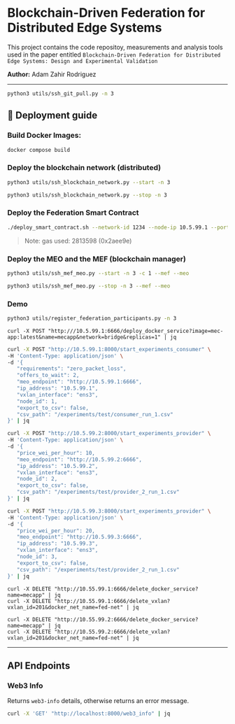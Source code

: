 # Blockchain-Driven Federation for Distributed Edge Systems

This project contains the code repositoy, measurements and analysis tools used in the paper entitled `Blockchain-Driven Federation for Distributed Edge Systems: Design and Experimental Validation`

**Author:** Adam Zahir Rodriguez

---

```bash
python3 utils/ssh_git_pull.py -n 3
```

## 🚀 Deployment guide

### Build Docker Images:
```bash
docker compose build
```

### Deploy the blockchain network (distributed)

```bash
python3 utils/ssh_blockchain_network.py --start -n 3
```

```bash
python3 utils/ssh_blockchain_network.py --stop -n 3
```

### Deploy the Federation Smart Contract

```bash
./deploy_smart_contract.sh --network-id 1234 --node-ip 10.5.99.1 --port 3334 --protocol ws
```

> Note: gas used: 2813598 (0x2aee9e)

### Deploy the MEO and the MEF (blockchain manager)

```bash
python3 utils/ssh_mef_meo.py --start -n 3 -c 1 --mef --meo
```
```bash
python3 utils/ssh_mef_meo.py --stop -n 3 --mef --meo
```

### Demo

```bash
python3 utils/register_federation_participants.py -n 3
```

```shell
curl -X POST "http:///10.5.99.1:6666/deploy_docker_service?image=mec-app:latest&name=mecapp&network=bridge&replicas=1" | jq
```

```bash
curl -X POST "http://10.5.99.1:8000/start_experiments_consumer" \
-H 'Content-Type: application/json' \
-d '{
   "requirements": "zero_packet_loss",
   "offers_to_wait": 2,
   "meo_endpoint": "http://10.5.99.1:6666",
   "ip_address": "10.5.99.1",
   "vxlan_interface": "ens3",
   "node_id": 1,
   "export_to_csv": false,
   "csv_path": "/experiments/test/consumer_run_1.csv"
}' | jq
```

```bash
curl -X POST "http://10.5.99.2:8000/start_experiments_provider" \
-H 'Content-Type: application/json' \
-d '{
   "price_wei_per_hour": 10,
   "meo_endpoint": "http://10.5.99.2:6666",
   "ip_address": "10.5.99.2",
   "vxlan_interface": "ens3",
   "node_id": 2,
   "export_to_csv": false,
   "csv_path": "/experiments/test/provider_2_run_1.csv"
}' | jq
```

```bash
curl -X POST "http://10.5.99.3:8000/start_experiments_provider" \
-H 'Content-Type: application/json' \
-d '{
   "price_wei_per_hour": 20,
   "meo_endpoint": "http://10.5.99.3:6666",
   "ip_address": "10.5.99.3",
   "vxlan_interface": "ens3",
   "node_id": 3,
   "export_to_csv": false,
   "csv_path": "/experiments/test/provider_2_run_1.csv"
}' | jq
```

```shell
curl -X DELETE "http://10.55.99.1:6666/delete_docker_service?name=mecapp" | jq
curl -X DELETE "http://10.55.99.1:6666/delete_vxlan?vxlan_id=201&docker_net_name=fed-net" | jq
```

```shell
curl -X DELETE "http://10.55.99.2:6666/delete_docker_service?name=mecapp" | jq
curl -X DELETE "http://10.55.99.2:6666/delete_vxlan?vxlan_id=201&docker_net_name=fed-net" | jq
```

---

## API Endpoints

### Web3 Info
Returns `web3-info` details, otherwise returns an error message.

```bash
curl -X 'GET' "http://localhost:8000/web3_info" | jq
```